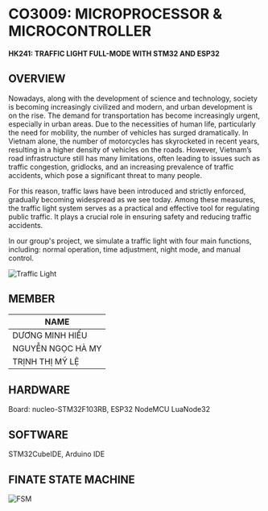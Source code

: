 # CO3009: MICROPROCESSOR & MICROCONTROLLER 

**HK241: TRAFFIC LIGHT FULL-MODE WITH STM32 AND ESP32**

## OVERVIEW
Nowadays, along with the development of science and technology, society is becoming increasingly civilized and modern, and urban development is on the rise. The demand for transportation has become increasingly urgent, especially in urban areas. Due to the necessities of human life, particularly the need for mobility, the number of vehicles has surged dramatically. In Vietnam alone, the number of motorcycles has skyrocketed in recent years, resulting in a higher density of vehicles on the roads. However, Vietnam’s road infrastructure still has many limitations, often leading to issues such as traffic congestion, gridlocks, and an increasing prevalence of traffic accidents, which pose a significant threat to many people.

For this reason, traffic laws have been introduced and strictly enforced, gradually becoming widespread as we see today. Among these measures, the traffic light system serves as a practical and effective tool for regulating public traffic. It plays a crucial role in ensuring safety and reducing traffic accidents. 

In our group's project, we simulate a traffic light with four main functions, including: normal operation, time adjustment, night mode, and manual control.

![Traffic Light](https://www.innovationnewsnetwork.com/wp-content/uploads/2022/02/iStockmonticelllo-1168877485-800x450.jpg)

## MEMBER
|    NAME       |
| -------- |
|DƯƠNG MINH HIẾU|
|NGUYỄN NGỌC HÀ MY|
|TRỊNH THỊ MỸ LỆ|
## HARDWARE
Board: nucleo-STM32F103RB, ESP32 NodeMCU LuaNode32

## SOFTWARE
STM32CubeIDE, Arduino IDE

## FINATE STATE MACHINE
![FSM](FSM.png)
